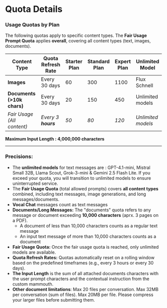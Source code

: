 # Quota Details

### **Usage Quotas by Plan**

The following quotas apply to specific content types. The **Fair Usage Prompt Quota** applies **overall**, covering all content types (text, images, documents).

| Content Type | Quota Refresh Rate | Starter Plan  | Standard Plan | Expert Plan | Unlimited Model |
| --- | --- | --- | --- | --- | --- |
| **Images** | Every 30 days | 60 | 300 | 1100 | Flux Schnell |
| **Documents (>10k chars)** | Every 30 days | 20 | 150 | 450 | Unlimited models |
| *Fair Usage (All content)* | *Every 3 **hours*** | *50* | *80* | *120* | *Unlimited models* |

**Maximum Input Length : 4,000,000 characters**

---

### **Precisions:**

- The **unlimited models** for text messages are : GPT-4.1-mini, Mistral Small 32B, Llama Scout, Grok-3-mini & Gemini 2.5 Flash Lite. If you exceed your quota, you will transition to unlimited models to ensure uninterrupted service. 
- The **Fair Usage Quota** (total allowed prompts) covers **all content types** combined, including text messages, image generations, and long messages/documents.
- **Vocal Chat** messages count as text messages
- **Documents/Long Messages:** The "documents" quota refers to any message or document exceeding **10,000 characters** (aprx. 3 pages on a PDF).
    - A document of less than 10,000 characters counts as a regular text message
    - An input text message of more than 10,000 characters counts as a document
- **Fair Usage Quota:** Once the fair usage quota is reached, only unlimited models are available.
- **Quota Refresh Rates:** Quotas automatically reset on a rolling window based on the predefined timeframes (e.g., every 3 hours or every 30 days).
- **The Input Length** is the sum of all attached documents characters with the user prompt characters and the contextual instruction from the custom mammouth.
- **Other document limitations**: Max 20 files per conversation. Max 32MB per conversation (sum of files). Max 20MB per file. Please compress your larger files before submitting them.